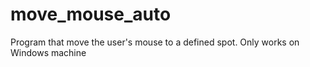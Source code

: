 # move_mouse_auto
Program that move the user's mouse to a defined spot. Only works on Windows machine

